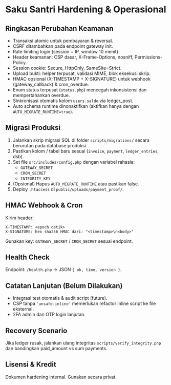 # Saku Santri Hardening & Operasional

## Ringkasan Perubahan Keamanan
- Transaksi atomic untuk pembayaran & reversal.
- CSRF ditambahkan pada endpoint gateway init.
- Rate limiting login (session + IP, window 10 menit).
- Header keamanan: CSP dasar, X-Frame-Options, nosniff, Permissions-Policy.
- Session cookie: Secure, HttpOnly, SameSite=Strict.
- Upload bukti: helper terpusat, validasi MIME, blok eksekusi skrip.
- HMAC opsional (X-TIMESTAMP + X-SIGNATURE) untuk webhook (gateway_callback) & cron_overdue.
- Enum status terpusat (`status.php`) mencegah inkonsistensi dan mempertahankan overdue.
- Sinkronisasi otomatis kolom `users.saldo` via ledger_post.
- Auto schema runtime dinonaktifkan (aktifkan hanya dengan `AUTO_MIGRATE_RUNTIME=true`).

## Migrasi Produksi
1. Jalankan skrip migrasi SQL di folder `scripts/migrations/` secara berurutan pada database produksi.
2. Pastikan kolom / tabel baru sesuai (`invoice`, `payment`, `ledger_entries`, dsb).
3. Set file `src/includes/config.php` dengan variabel rahasia:
   - `GATEWAY_SECRET`
   - `CRON_SECRET`
   - `INTEGRITY_KEY`
4. (Opsional) Hapus `AUTO_MIGRATE_RUNTIME` atau pastikan false.
5. Deploy `.htaccess` di `public/uploads/payment_proof/`.

## HMAC Webhook & Cron
Kirim header:
```
X-TIMESTAMP: <epoch detik>
X-SIGNATURE: hex sha256 HMAC dari: "<timestamp>\n<body>"
```
Gunakan key: `GATEWAY_SECRET` / `CRON_SECRET` sesuai endpoint.

## Health Check
Endpoint: `/health.php` -> JSON `{ ok, time, version }`.

## Catatan Lanjutan (Belum Dilakukan)
- Integrasi test otomatis & audit script (future).
- CSP tanpa `'unsafe-inline'` memerlukan refactor inline script ke file eksternal.
- 2FA admin dan OTP login lanjutan.

## Recovery Scenario
Jika ledger rusak, jalankan ulang integritas `scripts/verify_integrity.php` dan bandingkan paid_amount vs sum payments.

## Lisensi & Kredit
Dokumen hardening internal. Gunakan secara privat.
